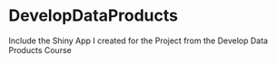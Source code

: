 # DevelopDataProducts
Include the Shiny App I created for the Project from the Develop Data Products Course
